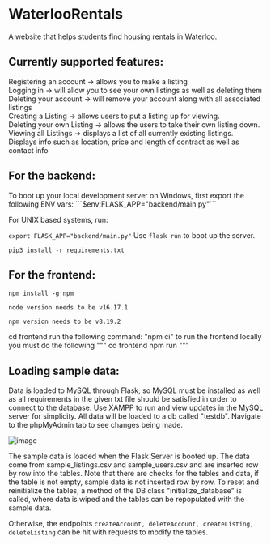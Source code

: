 # WaterlooRentals

A website that helps students find housing rentals in Waterloo.

<h2>Currently supported features:</h2>
Registering an account -> allows you to make a listing<br />
Logging in -> will allow you to see your own listings as well as deleting them<br />
Deleting your account -> will remove your account along with all associated listings<br />
Creating a Listing -> allows users to put a listing up for viewing.<br />
Deleting your own Listing -> allows the users to take their own listing down.<br />
Viewing all Listings -> displays a list of all currently existing listings. Displays info such as location, price and length of contract as well as contact info<br />



<h2>For the backend:</h2>
To boot up your local development server on Windows, first export the following ENV vars:
```$env:FLASK_APP="backend/main.py"```

For UNIX based systems, run:

```export FLASK_APP="backend/main.py"```
Use `flask run` to boot up the server.

```pip3 install -r requirements.txt```

<h2>For the frontend:</h2>

```npm install -g npm```

```node version needs to be v16.17.1```

```npm version needs to be v8.19.2```

cd frontend
run the following command: "npm ci"
to run the frontend locally you must do the following
"""
cd frontend
npm run
"""

<h2>Loading sample data:</h2>
Data is loaded to MySQL through Flask, so MySQL must be installed as well as all requirements in the given txt file should be satisfied in order to connect to the database. Use XAMPP to run and view updates in the MySQL server for simplicity. All data will be loaded to a db called "testdb". Navigate to the phpMyAdmin tab to see changes being made.

![image](https://user-images.githubusercontent.com/77525898/196856753-ea6ab3d3-91e1-437d-b96e-a295f97bcd20.png)

The sample data is loaded when the Flask Server is booted up. The data come from sample_listings.csv and sample_users.csv and are inserted row by row into the tables. Note that there are checks for the tables and data, if the table is not empty, sample data is not inserted row by row. To reset and reinitialize the tables, a method of the DB class "initialize_database" is called, where data is wiped and the tables can be repopulated with the sample data.

Otherwise, the endpoints `createAccount, deleteAccount, createListing, deleteListing` can be hit with requests to modify the tables.


